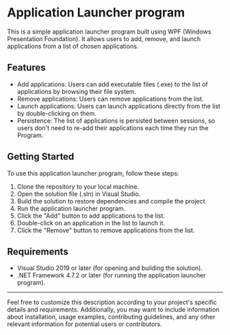 # Application Launcher program

This is a simple application launcher program built using WPF (Windows Presentation Foundation). It allows users to add, remove, and launch applications from a list of chosen applications.



## Features
- Add applications: Users can add executable files (.exe) to the list of applications by browsing their file system.
- Remove applications: Users can remove applications from the list.
- Launch applications: Users can launch applications directly from the list by double-clicking on them.
- Persistence: The list of applications is persisted between sessions, so users don't need to re-add their applications each time they run the Program.



## Getting Started
To use this application launcher program, follow these steps:
1. Clone the repository to your local machine.
2. Open the solution file (.sln) in Visual Studio.
3. Build the solution to restore dependencies and compile the project.
4. Run the application launcher program.
5. Click the "Add" button to add applications to the list.
6. Double-click on an application in the list to launch it.
7. Click the "Remove" button to remove applications from the list.



## Requirements
- Visual Studio 2019 or later (for opening and building the solution).
- .NET Framework 4.7.2 or later (for running the application launcher program).

---

Feel free to customize this description according to your project's specific details and requirements. Additionally, you may want to include information about installation, usage examples, contributing guidelines, and any other relevant information for potential users or contributors.
